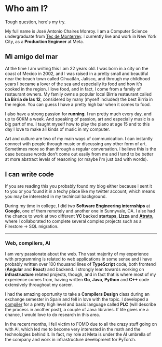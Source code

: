 # Who am I?
Tough question, here's my try.

My full name is José Antonio Chaires Monroy. I am a Computer Science undergraduate from [Tec de Monterrey](https://www.tec.mx). I currently live and work in New York City, as a **Production Engineer** at Meta.

## Mi amigo del mar

At the time I am writing this I am 22 years old. I was born in a city on the coast of Mexico in 2002, and I was raised in a pretty small and beautiful near the beach town called Cihuatlán, Jalisco, and through my childhood years I became a lover of the sea and especially its food and how it's cooked in the region. I love food, and in fact, I come from a family of restaurant owners. My family owns a popular local Birria restaurant called **La Birria de las 12**, considered by many (myself included) the best Birria in the region. You can guess I have a pretty high bar when it comes to food.

I also have a strong passion for **running**. I run pretty much every day, and up to 60KM a week. And speaking of passion, art and especially music is a big part of me. I taught myself how to play the piano at age 15 and to this day I love to make all kinds of music in my computer.

Art and culture are two of my main ways of communication. I can instantly connect with people through music or discussing any other form of art. Sometimes more so than through a regular conversation. I believe this is the case because words don't come out easily from me and I tend to be better at more abstract levels of reasoning (or maybe i'm just bad with words).

## I can write code
If you are reading this you probably found my blog either because I sent it to you or you found it in a techy place like my twitter account, which means you may be interested in my techincal background.

During my time in college, I did two **Software Engineering internships** at **Google**, one of them remotely and another one in Sunnyvale, CA. I also had the chance to work at two different **YC** backed **startups**, **Lizza** and **[Atrato](https://www.atratopago.com/)**, where I collaborated to complete several complex projects such as a Firestore -> SQL migration.

--- 
### Web, compilers, AI
I am very passionate about the web. The vast majority of my experience with programming is related to web applications in some sense and i have probably written over 100 thousand lines of **TypeScript** code, both frontend (__Angular__ and __React__) and backend. I strongly lean towards working on __infrastructure__ related projects, though, and in fact that is where most of my experience comes from, having written __Go__, __Java__, __Python__ and __C++__ code extensively throughout my career.

I had the amazing oportunity to take a __Compilers Design__ class during an exchange semester in Spain and fell in love with the topic. I developed a [compiler](https://github.com/antonieto/plc-compiler) for a pretty high level and basic language called __PLC__ (will describe the process in another post), a couple of Java libraries. If life gives me a chance, I would love to do research in this area.

In the recent months, I fell victim to FOMO due to all the crazy stuff going on with AI, which led me to become very interested in the math and the technologies behind it. In fact, my role at Meta is under the AI umbrella of the company and work in infrastructure development for PyTorch.

